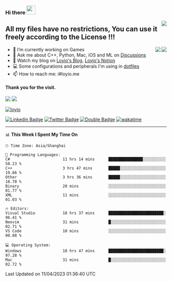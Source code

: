 <h3 align="left">Hi there <img src="https://media.giphy.com/media/hvRJCLFzcasrR4ia7z/giphy.gif" width="28"></h3>
<a align="right" href="https://github.com/loyio/loyio/blob/master/STAR/README.md"><img align="right" src="https://img.shields.io/badge/LOYIO-STAR-green" /></a>

## All my files have no restrictions, You can use it freely according to the License !!!

<a href="https://github.com/loyio#gh-light-mode-only">
     <img align="right"  src="https://loy-readme.vercel.app/api/top-langs/?username=loyio&langs_count=6&hide=css,html,jupyter%20notebook" />
</a>

<a href="https://github.com/loyio#gh-dark-mode-only">
  <img align="right"  src="https://loy-readme.vercel.app/api/top-langs/?username=loyio&langs_count=6&theme=slateorange&hide=css,html,jupyter%20notebook" />
</a>



- 🔭 I’m currently working on Games
- 💬 Ask me about C++, Python, Mac, iOS and ML on [Discussions](https://github.com/loyio/blog/discussions)
- 📔 Watch my blog on [Loyio's Blog](https://loyio.me), [Loyio's Notion](https://loyio.notion.site/loyio/Loyio-s-Dashboard-2f56bd29222a445ea9d9e8802a1ac83b)
- 💻 Some configurations and peripherals I'm using in [dotfiles](https://github.com/loyio/dotfiles)
- 📫 How to reach me: i#loyio.me


#### Thank you for the visit.
<img src="http://profile-counter.glitch.me/loyio/count.svg" />

<img src="https://loy-readme.vercel.app/api?username=loyio&show_icons=true&hide=stars&include_all_commits=true&hide_title=true&theme=slateorange" />

     

[![loyio](https://github-profile-trophy.vercel.app/?username=loyio&theme=onedark&column=4)](https://github.com/loyio)

[![Linkedin Badge](https://img.shields.io/badge/-@loyio-0077b5?style=flat-square&logo=Linkedin&logoColor=white&labelColor=0077b5&link=https://www.linkedin.com/in/loyio-hex-363172158/)](https://www.linkedin.com/in/loyio-hex-363172158/)
[![Twitter Badge](https://img.shields.io/badge/-@loyiome-1ca0f1?style=flat-square&labelColor=1ca0f1&logo=twitter&logoColor=white&link=https://twitter.com/loyiome)](https://twitter.com/loyiome)
[![Double Badge](https://img.shields.io/badge/@loyio-007722?style=flat&logo=Douban&logoColor=white)](https://www.douban.com/people/susmote)
[![wakatime](https://wakatime.com/badge/user/c0ddc104-5a20-41d1-ab9a-c4d9ea20a4d9.svg)](https://wakatime.com/@c0ddc104-5a20-41d1-ab9a-c4d9ea20a4d9)

-------
<!--START_SECTION:waka-->
📊 **This Week I Spent My Time On** 

```text
🕑︎ Time Zone: Asia/Shanghai

💬 Programming Languages: 
C#                       11 hrs 14 mins      ███████████████░░░░░░░░░░   58.23 % 
C++                      3 hrs 47 mins       █████░░░░░░░░░░░░░░░░░░░░   19.66 % 
Other                    3 hrs 36 mins       █████░░░░░░░░░░░░░░░░░░░░   18.70 % 
Binary                   20 mins             ░░░░░░░░░░░░░░░░░░░░░░░░░   01.77 % 
XML                      11 mins             ░░░░░░░░░░░░░░░░░░░░░░░░░   01.03 % 

🔥 Editors: 
Visual Studio            18 hrs 37 mins      ████████████████████████░   96.41 % 
Neovim                   31 mins             █░░░░░░░░░░░░░░░░░░░░░░░░   02.71 % 
VS Code                  10 mins             ░░░░░░░░░░░░░░░░░░░░░░░░░   00.88 % 

💻 Operating System: 
Windows                  18 hrs 47 mins      ████████████████████████░   97.28 % 
Mac                      31 mins             █░░░░░░░░░░░░░░░░░░░░░░░░   02.72 % 
```


 Last Updated on 11/04/2023 01:36:40 UTC
<!--END_SECTION:waka-->
